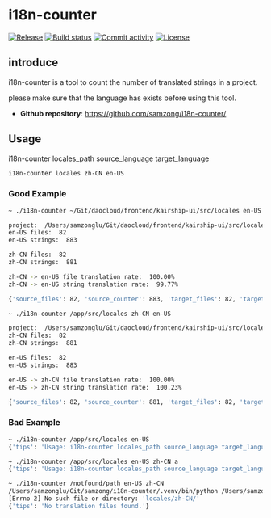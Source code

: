 # i18n-counter

[![Release](https://img.shields.io/github/v/release/samzong/i18n-counter)](https://img.shields.io/github/v/release/samzong/i18n-counter)
[![Build status](https://img.shields.io/github/actions/workflow/status/samzong/i18n-counter/main.yml?branch=main)](https://github.com/samzong/i18n-counter/actions/workflows/main.yml?query=branch%3Amain)
[![Commit activity](https://img.shields.io/github/commit-activity/m/samzong/i18n-counter)](https://img.shields.io/github/commit-activity/m/samzong/i18n-counter)
[![License](https://img.shields.io/badge/License-Apache_2.0-blue.svg)](https://opensource.org/licenses/Apache-2.0)


## introduce

i18n-counter is a tool to count the number of translated strings in a project.

please make sure that the language has exists before using this tool.

- **Github repository**: <https://github.com/samzong/i18n-counter/>

## Usage

i18n-counter locales_path source_language target_language

```bash
i18n-counter locales zh-CN en-US
```

### Good Example

```bash
~ ./i18n-counter ~/Git/daocloud/frontend/kairship-ui/src/locales en-US zh-CN

project:  /Users/samzonglu/Git/daocloud/frontend/kairship-ui/src/locales
en-US files:  82
en-US strings:  883

zh-CN files:  82
zh-CN strings:  881

zh-CN -> en-US file translation rate:  100.00%
zh-CN -> en-US string translation rate:  99.77%

{'source_files': 82, 'source_counter': 883, 'target_files': 82, 'target_counter': 881}
```

```bash
~ ./i18n-counter /app/src/locales zh-CN en-US

project:  /Users/samzonglu/Git/daocloud/frontend/kairship-ui/src/locales
zh-CN files:  82
zh-CN strings:  881

en-US files:  82
en-US strings:  883

en-US -> zh-CN file translation rate:  100.00%
en-US -> zh-CN string translation rate:  100.23%

{'source_files': 82, 'source_counter': 881, 'target_files': 82, 'target_counter': 883}

```

### Bad Example

```bash
~ ./i18n-counter /app/src/locales en-US
{'tips': 'Usage: i18n-counter locales_path source_language target_language'}
```

```bash
~ ./i18n-counter /app/src/locales en-US zh-CN a
{'tips': 'Usage: i18n-counter locales_path source_language target_language'}
```

```bash
~ ./i18n-counter /notfound/path en-US zh-CN
/Users/samzonglu/Git/samzong/i18n-counter/.venv/bin/python /Users/samzonglu/Git/samzong/i18n-counter/i18n_counter/i18n-counter.py locales zh-CN en-US 
[Errno 2] No such file or directory: 'locales/zh-CN/'
{'tips': 'No translation files found.'}
```
